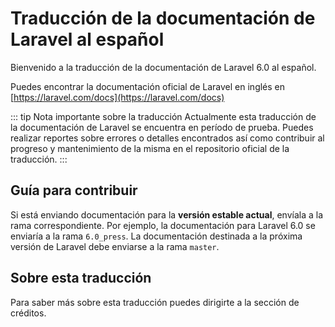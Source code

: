 # Traducción de la documentación de Laravel al español

Bienvenido a la traducción de la documentación de Laravel 6.0 al español.

Puedes encontrar la documentación oficial de Laravel en inglés en [https://laravel.com/docs](https://laravel.com/docs)

::: tip Nota importante sobre la traducción
Actualmente esta traducción de la documentación de Laravel se encuentra en período de prueba. Puedes realizar reportes sobre errores o detalles encontrados así como contribuir al progreso y mantenimiento de la misma en el repositorio oficial de la traducción.
:::

## Guía para contribuir

Si está enviando documentación para la **versión estable actual**, envíala a la rama correspondiente. Por ejemplo, la documentación para Laravel 6.0 se enviaría a la rama `6.0_press`. La documentación destinada a la próxima versión de Laravel debe enviarse a la rama `master`.

## Sobre esta traducción

Para saber más sobre esta traducción puedes dirigirte a la sección de créditos.
